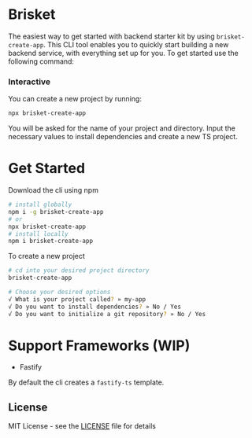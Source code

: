 # Brisket
The easiest way to get started with backend starter kit by using `brisket-create-app`. This CLI tool enables you to quickly start building a new backend service, with everything set up for you. To get started use the following command:

### Interactive
You can create a new project by running:
```bash
npx brisket-create-app
```
You will be asked for the name of your project and directory. Input the necessary values to install dependencies and create a new TS project.

# Get Started
Download the cli using npm
```bash
# install globally
npm i -g brisket-create-app
# or
npx brisket-create-app
# install locally
npm i brisket-create-app
```

To create a new project
```bash
# cd into your desired project directory
brisket-create-app 

# Choose your desired options
√ What is your project called? » my-app
√ Do you want to install dependencies? » No / Yes
√ Do you want to initialize a git repository? » No / Yes
```

# Support Frameworks (WIP)
- Fastify

By default the cli creates a `fastify-ts` template.

## License

MIT License - see the [LICENSE](https://github.com/HoaX7/brisket/license.md) file for details
